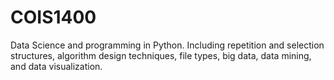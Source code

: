 # COIS1400
 Data Science and programming in Python. Including repetition and selection structures, algorithm design techniques, file types, big data, data mining, and data visualization.
